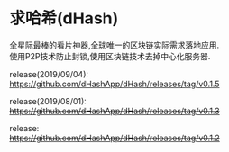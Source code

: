 # 求哈希(dHash)


全星际最棒的看片神器,全球唯一的区块链实际需求落地应用.  
使用P2P技术防止封锁,使用区块链技术去掉中心化服务器.

release(2019/09/04):  
https://github.com/dHashApp/dHash/releases/tag/v0.1.5

release(2019/08/01):  
~~https://github.com/dHashApp/dHash/releases/tag/v0.1.3~~

release:  
~~https://github.com/dHashApp/dHash/releases/tag/v0.1.2~~
